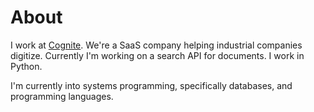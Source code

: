 # About

I work at [Cognite](https://cognite.com). We're a SaaS company helping industrial companies digitize. Currently I'm working on a search API for documents.
I work in Python.

I'm currently into systems programming, specifically databases, and programming languages.

